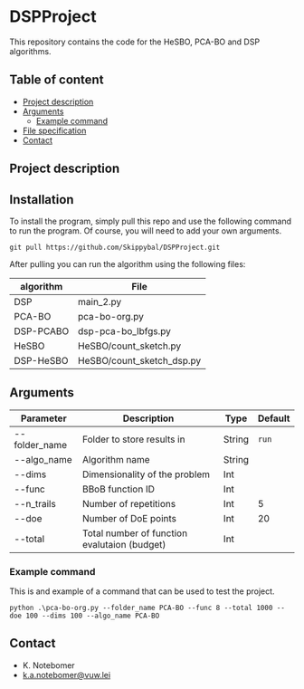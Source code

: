# DSPProject

This repository contains the code for the HeSBO, PCA-BO and DSP algorithms.

## Table of content

- [Project description](#project-description)
- [Arguments](#arguments)
    * [Example command](#example-command)
- [File specification](#file-specifications)
- [Contact](#contact)

## Project description


## Installation
To install the program, simply pull this repo and use the following 
command to run the program. Of course, you will need to add your own arguments.

``` 
git pull https://github.com/Skippybal/DSPProject.git
```

After pulling you can run the algorithm using the following files:

| algorithm         | File                      |
| ---               |---------------------------| 
| DSP               | main_2.py                 |                     
| PCA-BO                | pca-bo-org.py             | 
| DSP-PCABO       | dsp-pca-bo_lbfgs.py             |    
| HeSBO          | HeSBO/count_sketch.py     | 
| DSP-HeSBO    | HeSBO/count_sketch_dsp.py |




## Arguments
| Parameter | Description                                  | Type   | Default |
| ---               |----------------------------------------------|--------|---------|
| --folder_name | Folder to store results in                   | String | ``run`` |
| --algo_name | Algorithm name                               | String |         |
| --dims | Dimensionality of the problem                | Int    |         |
| --func | BBoB function ID                             | Int |         |
| --n_trails | Number of repetitions                        | Int | 5       |
| --doe | Number of DoE points                         | Int | 20      |
| --total | Total number of function evalutaion (budget) | Int |         |


### Example command
This is and example of a command that can be used to test the project. 
```
python .\pca-bo-org.py --folder_name PCA-BO --func 8 --total 1000 --doe 100 --dims 100 --algo_name PCA-BO
```


## Contact

* K. Notebomer
* k.a.notebomer@vuw.lei